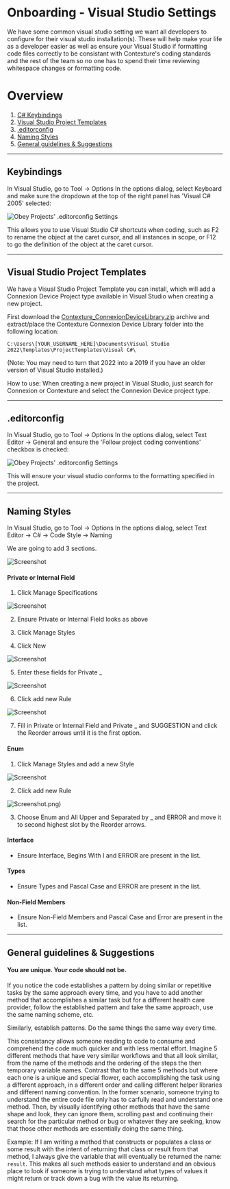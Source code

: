 # Onboarding - Visual Studio Settings
We have some common visual studio setting we want all developers to configure for their visual studio installation(s). 
These will help make your life as a developer easier as well as ensure your Visual Studio if formatting code files correctly to be consistant with Contexture's coding standards and the rest of the team so no one has to spend their time reviewing whitespace changes or formatting code.






# Overview
1. [C# Keybindings](/VisualStudioSettings.md#keybindings)
2. [Visual Studio Project Templates](/VisualStudioSettings.md#visual-studio-project-templates)
3. [.editorconfig](/VisualStudioSettings.md#editorconfig)
4. [Naming Styles](/VisualStudioSettings.md#naming-styles)
5. [General guidelines & Suggestions](/VisualStudioSettings.md#general-guidelines--suggestions)






---






## Keybindings

In Visual Studio, go to Tool -> Options
In the options dialog, select Keyboard and make sure the dropdown at the top of the right panel has 'Visual C# 2005' selected:


![Obey Projects' .editorconfig Settings](/images/csharp-keybindings.png)

This allows you to use Visual Studio C# shortcuts when coding, such as F2 to rename the object at the caret cursor, and all instances in scope, or F12 to go the definition of the object at the caret cursor.





---







## Visual Studio Project Templates

We have a Visual Studio Project Template you can install, which will add a Connexion Device Project type available in Visual Studio when creating a new project.

First download the [Contexture_ConnexionDeviceLibrary.zip]([https://github.com/AdamAtCorhio/ConnexionDeviceProjectTemplate/raw/main/CORHIO_ConnexionDeviceLibrary.zip](https://github.com/AdamAtCorhio/ConnexionDeviceProjectTemplate/raw/main/Contexture_ConnexionDeviceLibrary.zip)) archive and
 extract/place the Contexture Connexion Device Library folder into the following location:
 
 
`C:\Users\[YOUR_USERNAME_HERE]\Documents\Visual Studio 2022\Templates\ProjectTemplates\Visual C#\`

(Note: You may need to turn that 2022 into a 2019 if you have an older version of Visual Studio installed.)

How to use: When creating a new project in Visual Studio, just search for Connexion or Contexture and select the Connexion Device project type.





---







## .editorconfig

In Visual Studio, go to Tool -> Options
In the options dialog, select Text Editor -> General and ensure the 'Follow project coding conventions' checkbox is checked:


![Obey Projects' .editorconfig Settings](/images/obey-project-editorconfig.png)

This will ensure your visual studio conforms to the formatting specified in the project.






---






## Naming Styles

In Visual Studio, go to Tool -> Options
In the options dialog, select Text Editor -> C# -> Code Style -> Naming

We are going to add 3 sections.
 
![Screenshot](/images/Picture1.png)

#### Private or Internal Field 

1. Click Manage Specifications 

![Screenshot](/images/Picture2.png)

2. Ensure Private or Internal Field looks as above 

3. Click Manage Styles 

4. Click New 

![Screenshot](/images/Picture3.png)

5. Enter these fields for Private _ 

![Screenshot](/images/Picture4.png)

6. Click add new Rule 

![Screenshot](/images/Picture5and7.png)

7. Fill in Private or Internal Field and Private _ and SUGGESTION and click the Reorder arrows until it is the first option. 







#### Enum

1. Click Manage Styles and add a new Style 

![Screenshot](/images/Picture6.png)

2. Click add new Rule 

![Screenshot](/images/Picture5and7.png).png)

3. Choose Enum and All Upper and Separated by _ and ERROR and move it to second highest slot by the Reorder arrows. 





#### Interface
 * Ensure Interface, Begins With I and ERROR are present in the list. 


#### Types
 * Ensure Types and Pascal Case and ERROR are present in the list. 


#### Non-Field Members
 * Ensure Non-Field Members and Pascal Case and Error are present in the list.  




---





## General guidelines & Suggestions

#### You are unique. Your code should not be.

If you notice the code establishes a pattern by doing similar or repetitive tasks by the same approach every time, and you have to add another method that accomplishes a similar task but for a different health care provider, follow the established pattern and take the same approach, use the same naming scheme, etc. 

Similarly, establish patterns. Do the same things the same way every time.

This consistancy allows someone reading to code to consume and comprehend the code much quicker and with less mental effort. 
Imagine 5 different methods that have very similar workflows and that all look similar, from the name of the methods and the ordering of the steps the then temporary variable names. 
Contrast that to the same 5 methods but where each one is a unique and special flower, each accomplishing the task using a different approach, in a different order and calling different helper libraries and different naming convention.
In the former scenario, someone trying to understand the entire code file only has to carfully read and understand one method. Then, by visually identifying other methods that have the same shape and look, they can ignore them, scrolling past and continuing their search for the particular method or bug or whatever they are seeking, know that those other methods are essentially doing the same thing.

Example:
If I am writing a method that constructs or populates a class or some result with the intent of returning that class or result from that method, I always give the variable that will eventually be returned the name: `result`. This makes all such methods easier to understand and an obvious place to look if someone is trying to understand what types of values it might return or track down a bug with the value its returning.






